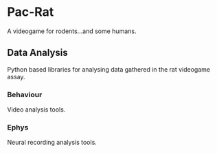 # Pac-Rat
A videogame for rodents...and some humans.

## Data Analysis
Python based libraries for analysing data gathered in the rat videogame assay.

### Behaviour
Video analysis tools.

### Ephys
Neural recording analysis tools.